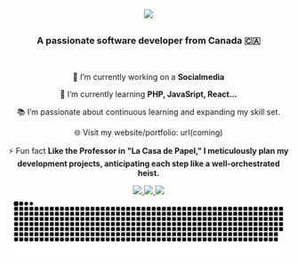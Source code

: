 <h1 align="center">
    <img src="https://readme-typing-svg.herokuapp.com/?font=Righteous&size=35&center=true&vCenter=true&width=500&height=70&duration=5000&lines=Hi+There!+👋;+I'm+Amit+Nicolas+Roig+Menda!;" />
</h1>

<h3 align="center">A passionate software developer from Canada 🇨🇦</h3>

<br/>

<div align="center">

 🔭 I’m currently working on a **Socialmedia**

 🌱 I’m currently learning **PHP, JavaSript, React...**

 📚 I’m passionate about continuous learning and expanding my skill set.

 🌐 Visit my website/portfolio: url(coming)

 ⚡ Fun fact **Like the Professor in "La Casa de Papel," I meticulously plan my development projects, anticipating each step like a well-orchestrated heist.**

 </div>

<div align="center">
  <a href="mailto:amitnicolas@gmail.com">
    <img src="https://img.shields.io/badge/Gmail-333333?style=for-the-badge&logo=gmail&logoColor=red" />
  </a>
  <a href="https://www.linkedin.com/in/amit-nicolas-roig-menda-762736193/" target="_blank">
    <img src="https://img.shields.io/badge/LinkedIn-0077B5?style=for-the-badge&logo=linkedin&logoColor=white" target="_blank" />
  </a>
  <a href="https://github.com/Trykxx" target="_blank">
     <img src="https://img.shields.io/badge/Portfolio-FF5722?style=for-the-badge&logo=todoist&logoColor=white" target="_blank" />
  </a>
</div>
















<picture>
  <source media="(prefers-color-scheme: dark)" srcset="https://raw.githubusercontent.com/platane/platane/output/github-contribution-grid-snake-dark.svg">
  <source media="(prefers-color-scheme: light)" srcset="https://raw.githubusercontent.com/platane/platane/output/github-contribution-grid-snake.svg">
  <img alt="github contribution grid snake animation" src="https://raw.githubusercontent.com/platane/platane/output/github-contribution-grid-snake.svg">
</picture>
